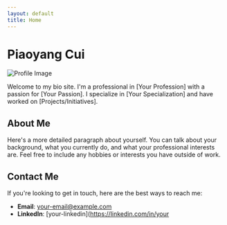 ```yaml
---
layout: default
title: Home
---
```


# Piaoyang Cui

![Profile Image](/assets/images/your-profile-image.jpg)

Welcome to my bio site. I'm a professional in [Your Profession] with a passion for [Your Passion]. I specialize in [Your Specialization] and have worked on [Projects/Initiatives].

## About Me

Here's a more detailed paragraph about yourself. You can talk about your background, what you currently do, and what your professional interests are. Feel free to include any hobbies or interests you have outside of work.

## Contact Me

If you're looking to get in touch, here are the best ways to reach me:

- **Email**: [your-email@example.com](mailto:your-email@example.com)
- **LinkedIn**: [your-linkedin](https://linkedin.com/in/your
